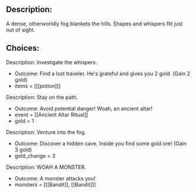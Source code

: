 ## Description:
A dense, otherworldly fog blankets the hills. Shapes and whispers flit just out of sight.

## Choices:
Description: Investigate the whispers.
- Outcome: Find a lost traveler. He's grateful and gives you 2 gold. (Gain 2 gold)
- items = \[[[potion]]]

Description: Stay on the path.
- Outcome: Avoid potential danger! Woah, an ancient altar!
- event = [[Ancient Altar Ritual]]
- gold = 1

Description: Venture into the fog.
- Outcome: Discover a hidden cave. Inside you find some gold ore! (Gain 3 gold)
- gold_change = 3

Description: WOAH A MONSTER.
- Outcome: A monster attacks you!
- monsters = \[[[Bandit]], [[Bandit]]]